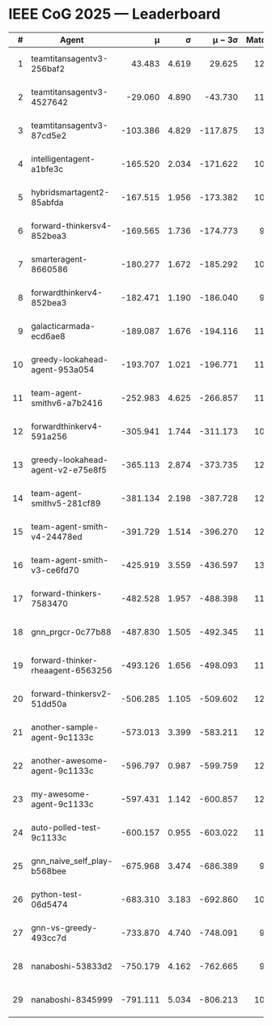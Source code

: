 # IEEE CoG 2025 — Leaderboard

| # | Agent | μ | σ | μ − 3σ | Matches | Updated |
|---:|---|---:|---:|---:|---:|---|
| 1 | teamtitansagentv3-256baf2 | 43.483 | 4.619 | 29.625 | 12340 | 2025-08-21 15:59 |
| 2 | teamtitansagentv3-4527642 | -29.060 | 4.890 | -43.730 | 11754 | 2025-08-21 15:59 |
| 3 | teamtitansagentv3-87cd5e2 | -103.386 | 4.829 | -117.875 | 13106 | 2025-08-21 15:59 |
| 4 | intelligentagent-a1bfe3c | -165.520 | 2.034 | -171.622 | 10227 | 2025-08-21 15:59 |
| 5 | hybridsmartagent2-85abfda | -167.515 | 1.956 | -173.382 | 10857 | 2025-08-21 15:59 |
| 6 | forward-thinkersv4-852bea3 | -169.565 | 1.736 | -174.773 | 9711 | 2025-08-21 15:59 |
| 7 | smarteragent-8660586 | -180.277 | 1.672 | -185.292 | 10647 | 2025-08-21 15:59 |
| 8 | forwardthinkerv4-852bea3 | -182.471 | 1.190 | -186.040 | 9746 | 2025-08-21 15:59 |
| 9 | galacticarmada-ecd6ae8 | -189.087 | 1.676 | -194.116 | 11800 | 2025-08-21 15:59 |
| 10 | greedy-lookahead-agent-953a054 | -193.707 | 1.021 | -196.771 | 11680 | 2025-08-21 15:59 |
| 11 | team-agent-smithv6-a7b2416 | -252.983 | 4.625 | -266.857 | 11880 | 2025-08-21 15:59 |
| 12 | forwardthinkerv4-591a256 | -305.941 | 1.744 | -311.173 | 10358 | 2025-08-21 15:59 |
| 13 | greedy-lookahead-agent-v2-e75e8f5 | -365.113 | 2.874 | -373.735 | 12200 | 2025-08-21 15:59 |
| 14 | team-agent-smithv5-281cf89 | -381.134 | 2.198 | -387.728 | 12600 | 2025-08-21 15:59 |
| 15 | team-agent-smith-v4-24478ed | -391.729 | 1.514 | -396.270 | 12762 | 2025-08-21 15:59 |
| 16 | team-agent-smith-v3-ce6fd70 | -425.919 | 3.559 | -436.597 | 13202 | 2025-08-21 15:59 |
| 17 | forward-thinkers-7583470 | -482.528 | 1.957 | -488.398 | 11480 | 2025-08-21 15:59 |
| 18 | gnn_prgcr-0c77b88 | -487.830 | 1.505 | -492.345 | 11250 | 2025-08-21 15:59 |
| 19 | forward-thinker-rheaagent-6563256 | -493.126 | 1.656 | -498.093 | 11688 | 2025-08-21 15:59 |
| 20 | forward-thinkersv2-51dd50a | -506.285 | 1.105 | -509.602 | 12148 | 2025-08-21 15:59 |
| 21 | another-sample-agent-9c1133c | -573.013 | 3.399 | -583.211 | 12280 | 2025-08-21 15:59 |
| 22 | another-awesome-agent-9c1133c | -596.797 | 0.987 | -599.759 | 12780 | 2025-08-21 15:59 |
| 23 | my-awesome-agent-9c1133c | -597.431 | 1.142 | -600.857 | 12280 | 2025-08-21 15:59 |
| 24 | auto-polled-test-9c1133c | -600.157 | 0.955 | -603.022 | 11780 | 2025-08-21 15:59 |
| 25 | gnn_naive_self_play-b568bee | -675.968 | 3.474 | -686.389 | 9880 | 2025-08-21 15:59 |
| 26 | python-test-06d5474 | -683.310 | 3.183 | -692.860 | 10180 | 2025-08-21 15:59 |
| 27 | gnn-vs-greedy-493cc7d | -733.870 | 4.740 | -748.091 | 9800 | 2025-08-21 15:59 |
| 28 | nanaboshi-53833d2 | -750.179 | 4.162 | -762.665 | 9580 | 2025-08-21 15:59 |
| 29 | nanaboshi-8345999 | -791.111 | 5.034 | -806.213 | 10050 | 2025-08-21 15:59 |
